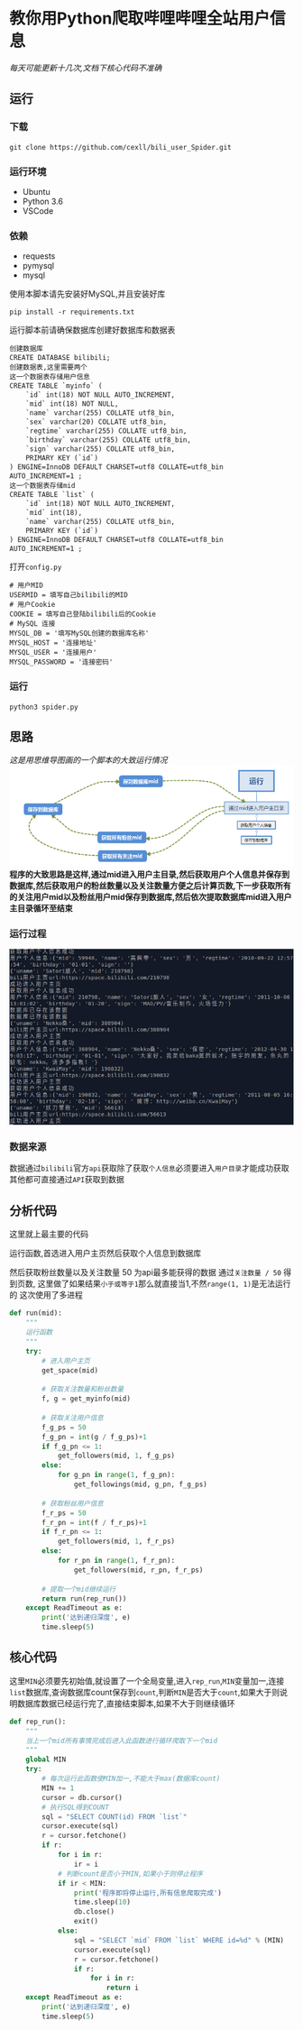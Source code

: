 # 教你用Python爬取哔哩哔哩全站用户信息
*每天可能更新十几次,文档下核心代码不准确*
## 运行
### 下载
```
git clone https://github.com/cexll/bili_user_Spider.git
```
### 运行环境
- Ubuntu
- Python 3.6
- VSCode
### 依赖
- requests
- pymysql
- mysql

使用本脚本请先安装好MySQL,并且安装好库
```
pip install -r requirements.txt
```
运行脚本前请确保数据库创建好数据库和数据表
```
创建数据库
CREATE DATABASE bilibili;
创建数据表,这里需要两个
这一个数据表存储用户信息
CREATE TABLE `myinfo` (
    `id` int(18) NOT NULL AUTO_INCREMENT,
    `mid` int(18) NOT NULL,
    `name` varchar(255) COLLATE utf8_bin,
    `sex` varchar(20) COLLATE utf8_bin,
    `regtime` varchar(255) COLLATE utf8_bin,
    `birthday` varchar(255) COLLATE utf8_bin,
    `sign` varchar(255) COLLATE utf8_bin,
    PRIMARY KEY (`id`)
) ENGINE=InnoDB DEFAULT CHARSET=utf8 COLLATE=utf8_bin
AUTO_INCREMENT=1 ;
这一个数据表存储mid
CREATE TABLE `list` (
    `id` int(18) NOT NULL AUTO_INCREMENT,
    `mid` int(18),
    `name` varchar(255) COLLATE utf8_bin,
    PRIMARY KEY (`id`)
) ENGINE=InnoDB DEFAULT CHARSET=utf8 COLLATE=utf8_bin
AUTO_INCREMENT=1 ;
```

打开`config.py`
```
# 用户MID
USERMID = 填写自己bilibili的MID
# 用户Cookie
COOKIE = 填写自己登陆bilibili后的Cookie
# MySQL 连接
MYSQL_DB = '填写MySQL创建的数据库名称'
MYSQL_HOST = '连接地址'
MYSQL_USER = '连接用户'
MYSQL_PASSWORD = '连接密码'
```
### 运行
```
python3 spider.py
```

## 思路
*这是用思维导图画的一个脚本的大致运行情况*
![](img/daotu1.png)
**程序的大致思路是这样,通过mid进入用户主目录,然后获取用户个人信息并保存到数据库,然后获取用户的粉丝数量以及关注数量方便之后计算页数,下一步获取所有的关注用户mid以及粉丝用户mid保存到数据库,然后依次提取数据库mid进入用户主目录循环至结束**

### 运行过程
![](img/1.PNG)

### 数据来源
数据通过`bilibili`官方`api`获取除了获取`个人信息`必须要进入`用户目录`才能成功获取其他都可直接通过`API`获取到数据

## 分析代码
这里就上最主要的代码

运行函数,首选进入用户主页然后获取个人信息到数据库

然后获取粉丝数量以及关注数量
50 为api最多能获得的数据
通过`关注数量 / 50` 得到页数, 这里做了如果结果`小于或等于1`那么就直接当1,不然`range(1, 1)`是无法运行的
这次使用了多进程
```python
def run(mid):
    """
    运行函数
    """
    try:
        # 进入用户主页
        get_space(mid)

        # 获取关注数量和粉丝数量
        f, g = get_myinfo(mid)

        # 获取关注用户信息
        f_g_ps = 50
        f_g_pn = int(g / f_g_ps)+1
        if f_g_pn <= 1:
            get_followers(mid, 1, f_g_ps)
        else:
            for g_pn in range(1, f_g_pn):
                get_followings(mid, g_pn, f_g_ps)

        # 获取粉丝用户信息
        f_r_ps = 50
        f_r_pn = int(f / f_r_ps)+1
        if f_r_pn <= 1:
            get_followers(mid, 1, f_r_ps)
        else:
            for r_pn in range(1, f_r_pn):
                get_followers(mid, r_pn, f_r_ps)

        # 提取一个mid继续运行
        return run(rep_run())
    except ReadTimeout as e:
        print('达到递归深度', e)
        time.sleep(5)
```

## 核心代码

这里`MIN`必须要先初始值,就设置了一个全局变量,进入`rep_run`,`MIN`变量加一,连接`list`数据库,查询数据库count保存到`count`,判断`MIN`是否大于`count`,如果大于则说明数据库数据已经运行完了,直接结束脚本,如果不大于则继续循环
```python
def rep_run():
    """
    当上一个mid所有事情完成后进入此函数进行循环爬取下一个mid
    """
    global MIN
    try:
        # 每次运行此函数使MIN加一,不能大于max(数据库count)
        MIN += 1
        cursor = db.cursor()
        # 执行SQL得到COUNT
        sql = "SELECT COUNT(id) FROM `list`"
        cursor.execute(sql)
        r = cursor.fetchone()
        if r:
            for i in r:
                ir = i
            # 判断count是否小于MIN,如果小于则停止程序
            if ir < MIN:
                print('程序即将停止运行,所有信息爬取完成')
                time.sleep(10)
                db.close()
                exit()
            else:
                sql = "SELECT `mid` FROM `list` WHERE id=%d" % (MIN)
                cursor.execute(sql)
                r = cursor.fetchone()
                if r:
                    for i in r:
                        return i
    except ReadTimeout as e:
        print('达到递归深度', e)
        time.sleep(5)
```



    
